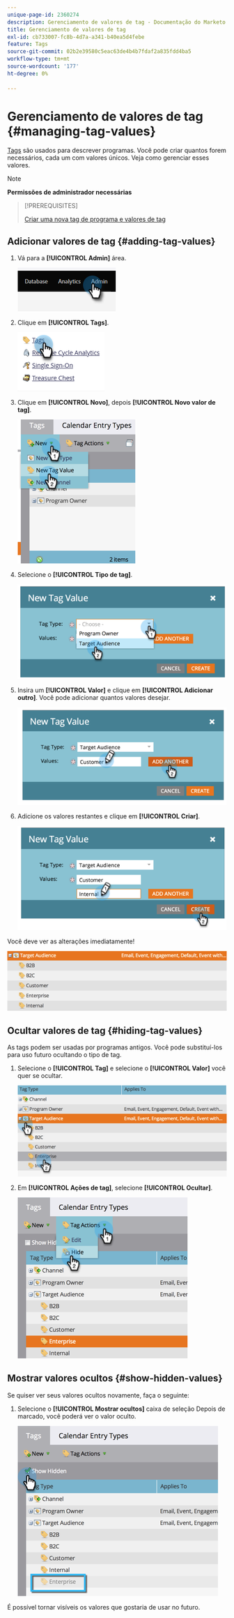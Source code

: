 ```yaml
---
unique-page-id: 2360274
description: Gerenciamento de valores de tag - Documentação do Marketo - Documentação do produto
title: Gerenciamento de valores de tag
exl-id: cb733007-fc8b-4d7a-a341-b40ea5d4febe
feature: Tags
source-git-commit: 02b2e39580c5eac63de4b4b7fdaf2a835fdd4ba5
workflow-type: tm+mt
source-wordcount: '177'
ht-degree: 0%

---
```


# Gerenciamento de valores de tag {#managing-tag-values}

[Tags](/help/marketo/product-docs/core-marketo-concepts/programs/working-with-programs/understanding-tags.md) são usados para descrever programas. Você pode criar quantos forem necessários, cada um com valores únicos. Veja como gerenciar esses valores.

>[!NOTE]
>
>**Permissões de administrador necessárias**

>[!PREREQUISITES]
>
>[Criar uma nova tag de programa e valores de tag](/help/marketo/product-docs/administration/tags/create-a-new-program-tag-and-tag-values.md)

## Adicionar valores de tag {#adding-tag-values}

1. Vá para a **[!UICONTROL Admin]** área.

   ![](assets/managing-tag-values-1.png)

1. Clique em **[!UICONTROL Tags]**.

   ![](assets/managing-tag-values-2.png)

1. Clique em **[!UICONTROL Novo]**, depois **[!UICONTROL Novo valor de tag]**.

   ![](assets/managing-tag-values-3.png)

1. Selecione o **[!UICONTROL Tipo de tag]**.

   ![](assets/managing-tag-values-4.png)

1. Insira um **[!UICONTROL Valor]** e clique em **[!UICONTROL Adicionar outro]**. Você pode adicionar quantos valores desejar.

   ![](assets/managing-tag-values-5.png)

1. Adicione os valores restantes e clique em **[!UICONTROL Criar]**.

   ![](assets/managing-tag-values-6.png)

Você deve ver as alterações imediatamente!

![](assets/managing-tag-values-7.png)

## Ocultar valores de tag {#hiding-tag-values}

As tags podem ser usadas por programas antigos. Você pode substituí-los para uso futuro ocultando o tipo de tag.

1. Selecione o **[!UICONTROL Tag]** e selecione o **[!UICONTROL Valor]** você quer se ocultar.

   ![](assets/managing-tag-values-8.png)

1. Em **[!UICONTROL Ações de tag]**, selecione **[!UICONTROL Ocultar]**.

   ![](assets/managing-tag-values-9.png)

## Mostrar valores ocultos {#show-hidden-values}

Se quiser ver seus valores ocultos novamente, faça o seguinte:

1. Selecione o **[!UICONTROL Mostrar ocultos]** caixa de seleção Depois de marcado, você poderá ver o valor oculto.

   ![](assets/managing-tag-values-10.png)

É possível tornar visíveis os valores que gostaria de usar no futuro.

